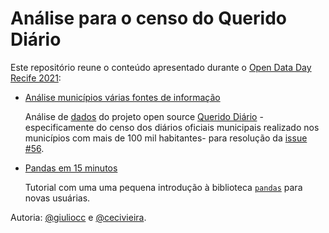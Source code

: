 # Análise para o censo do Querido Diário
Este repositório reune o conteúdo apresentado durante o [Open Data Day Recife 2021](https://youtu.be/cXRf6jrLvrg):

* [Análise municípios várias fontes de informação](2021_02_16_analise_municipio_varias_fontes_publicacao.ipynb)

    Análise de [dados](base_mapeamento.csv) do projeto open source [Querido Diário](https://queridodiario.ok.org.br/) - especificamente do censo dos diários oficiais municipais realizado nos municípios com mais de 100 mil habitantes- para resolução da [issue #56](https://github.com/okfn-brasil/censo-querido-diario/issues/56).   
  
* [Pandas em 15 minutos](pandas_em_quinze_minutos.ipynb)
        
    Tutorial com uma uma pequena introdução à biblioteca [`pandas`](https://pandas.pydata.org/) para novas usuárias.

Autoria: [@giuliocc](https://github.com/giuliocc) e [@cecivieira](https://github.com/cecivieira).
